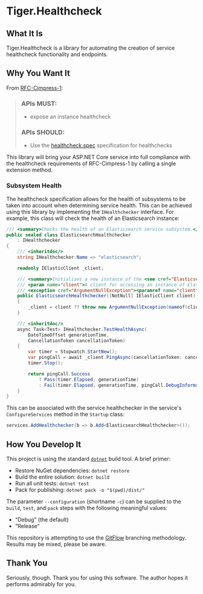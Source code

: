 # Tiger.Healthcheck

## What It Is

Tiger.Healthcheck is a library for automating the creation of service healthcheck functionality and endpoints.

## Why You Want It

From [RFC-Cimpress-1](https://corewiki.cimpress.net/wiki/RFC-Cimpress-1_-_API_Publication_Requirements):

> ### APIs MUST:
> - expose an instance healthcheck
>
> ### APIs SHOULD:
> - Use the [healthcheck.spec](https://github.com/Cimpress-MCP/healthcheck.spec) specification for healthchecks

This library will bring your ASP.NET Core service into full compliance with the healthcheck requirements of RFC-Cimpress-1 by calling a single extension method.

### Subsystem Health

The healthcheck specification allows for the health of subsystems to be taken into account when determining service health. This can be achieved using this library by implementing the `IHealthchecker` interface. For example, this class will check the health of an Elasticsearch instance:

```csharp
/// <summary>Checks the health of an Elasticsearch service subsystem.</summary>
public sealed class ElasticsearchHealthchecker
    : IHealthchecker
{
    /// <inheritdoc/>
    string IHealthchecker.Name => "elasticsearch";

    readonly IElasticClient _client;

    /// <summary>Initializes a new instance of the <see cref="ElasticsearchHealthchecker"/> class.</summary>
    /// <param name="client">A client for accessing an instance of Elasticsearch.</param>
    /// <exception cref="ArgumentNullException"><paramref name="client"/> is <see langword="null"/>.</exception>
    public ElasticsearchHealthchecker([NotNull] IElasticClient client)
    {
        _client = client ?? throw new ArgumentNullException(nameof(client));
    }

    /// <inheritdoc/>
    async Task<Test> IHealthchecker.TestHealthAsync(
        DateTimeOffset generationTime,
        CancellationToken cancellationToken)
    {
        var timer = Stopwatch.StartNew();
        var pingCall = await _client.PingAsync(cancellationToken: cancellationToken).Map(r => r.ApiCall);
        timer.Stop();

        return pingCall.Success
            ? Pass(timer.Elapsed, generationTime)
            : Fail(timer.Elapsed, generationTime, pingCall.DebugInformation);
    }
}
```

This can be associated with the service healthchecker in the service's `ConfigureServices` method in the `Startup` class:

```csharp
services.AddHealthchecker(b => b.Add<ElasticsearchHealthchecker>());
```

## How You Develop It

This project is using the standard [`dotnet`](https://dot.net) build tool. A brief primer:

- Restore NuGet dependencies: `dotnet restore`
- Build the entire solution: `dotnet build`
- Run all unit tests: `dotnet test`
- Pack for publishing: `dotnet pack -o "$(pwd)/dist/"`

The parameter `--configuration` (shortname `-c`) can be supplied to the `build`, `test`, and `pack` steps with the following meaningful values:

- “Debug” (the default)
- “Release”

This repository is attempting to use the [GitFlow](http://jeffkreeftmeijer.com/2010/why-arent-you-using-git-flow/) branching methodology. Results may be mixed, please be aware.

## Thank You

Seriously, though. Thank you for using this software. The author hopes it performs admirably for you.
